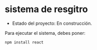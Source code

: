 <h1> sistema de resgitro</h1>

- Estado del proyecto: En construcción.

Para ejecutar el sistema, debes poner:

```npm install react```
